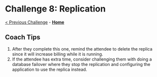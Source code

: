 # Challenge 8: Replication

[< Previous Challenge](./07-private-endpoint.md) - **[Home](../README.md)** 

## Coach Tips

1) After they complete this one, remind the attendee to delete the replica since it will increase billing while it is running. 
1) If the attendee has extra time, consider challenging them with doing a database failover where they stop the replication and configuring the application to use the replica instead. 